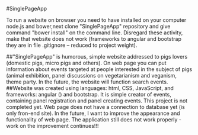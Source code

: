 #SinglePageApp


To run a website on browser you need to have installed on your computer node.js and bower,next  clone "SinglePageApp" repository  and give command  "bower install" on the command line. Disregard these activity,  make  that website does not work (frameworks to angular and  bootstrap they are in file .gitignore – reduced to project weight).

 ##"SinglePageApp" is  humorous, simple website  addressed  to pigs lovers (domestic pigs, micro pigs and others).
On  web page you can put information  about events  targeted at people interested  in the subject of pigs (animal exhibition, panel discussions  on vegetarianism and veganism, theme party. In the future,  the website  will function search events.
##Website was created using languages: html, CSS, JavaScript, and frameworks: angular ()  and bootstrap. It is simple creator of events, containing  panel registration  and  panel  creating events. This project is not completed yet. Web page does not have a connection  to database yet (is only fron-end site). In the future, I want to improve the  appearance and functionality of web page. The application still does not work properly - work on the improvement continues!!!

